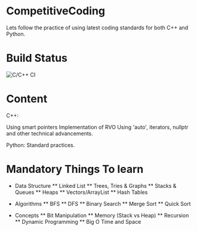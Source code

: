# CompetitiveCoding
Lets follow the practice of using latest coding standards for both C++ and Python.

# Build Status
![C/C++ CI](https://github.com/vishalv971/CompetitiveCoding/workflows/C/C++%20CI/badge.svg?branch=master)

# Content
C++:

Using smart pointers
Implementation of RVO
Using 'auto', iterators, nullptr and other technical advancements.

Python:
Standard practices.


# Mandatory Things To learn

* Data Structure
 ** Linked List
 ** Trees, Tries & Graphs
 ** Stacks & Queues
 ** Heaps
 ** Vectors/ArrayList
 ** Hash Tables

* Algorithms
 ** BFS
 ** DFS
 ** Binary Search
 ** Merge Sort
 ** Quick Sort

* Concepts
 ** Bit Manipulation
 ** Memory (Stack vs Heap)
 ** Recursion
 ** Dynamic Programming
 ** Big O Time and Space

